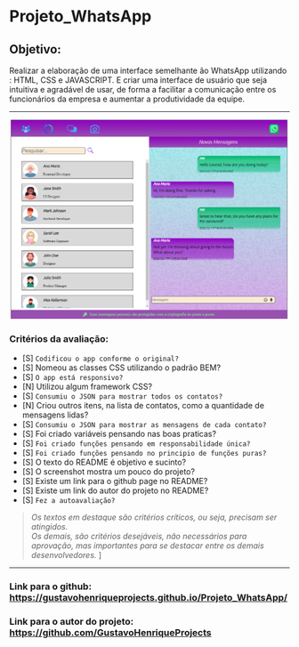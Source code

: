 # Projeto_WhatsApp

## Objetivo:

Realizar a elaboração de uma interface semelhante ão WhatsApp utilizando : HTML, CSS e JAVASCRIPT.
E criar uma interface de usuário que seja intuitiva e agradável de usar, de forma a facilitar a comunicação entre os funcionários da empresa e aumentar a produtividade da equipe.

---

![](./imagens_aplicativo/Project.png)

### Critérios da avaliação:

- [S] `Codificou o app conforme o original?`
- [S] Nomeou as classes CSS utilizando o padrão BEM?
- [S] `O app está responsivo?`
- [N] Utilizou algum framework CSS?
- [S] `Consumiu o JSON para mostrar todos os contatos?`
- [N] Criou outros itens, na lista de contatos, como a quantidade de mensagens lidas?
- [S] `Consumiu o JSON para mostrar as mensagens de cada contato?`
- [S] Foi criado variáveis pensando nas boas praticas?
- [S] `Foi criado funções pensando em responsabilidade única?`
- [S] `Foi criado funções pensando no principio de funções puras?`
- [S] O texto do README é objetivo e sucinto?
- [S] O screenshot mostra um pouco do projeto?
- [S] Existe um link para o github page no README?
- [S] Existe um link do autor do projeto no README?
- [S] `Fez a autoavaliação?`
  
> *Os textos em destaque são critérios críticos, ou seja, precisam ser atingidos.* <br>
> *Os demais, são critérios desejáveis, não necessários para aprovação, mas importantes para se destacar entre os demais desenvolvedores.* ]

---
### Link para o github: https://gustavohenriqueprojects.github.io/Projeto_WhatsApp/
### Link para o autor do projeto: https://github.com/GustavoHenriqueProjects
